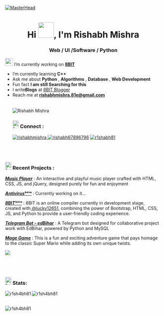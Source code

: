    [![MasterHead](https://developers.giphy.com/branch/master/static/api-512d36c09662682717108a38bbb5c57d.gif)](https://portfolio8103.netlify.app/)
<h1 align="center"><div class="desktop-only">Hi <img src="https://blog.joypixels.com/content/images/2019/06/waving_hand_sign_1024.gif" style="width:50px; height:50px;">, I'm Rishabh Mishra </h1>
<h3 align="center">Web / UI /Software / Python </h3>


<!--<img src="https://cdn.dribbble.com/users/330915/screenshots/3587000/10_coding_dribbble.gif" align="right" width="400">-->


<img src="https://th.bing.com/th/id/R.96daba46896e2486d68dff1cbbd06363?rik=QzFh8TSi4BEC9A&riu=http%3a%2f%2fbestanimations.com%2fScience%2fGears%2floadinggears%2floading-gears-animation-13-2.gif&ehk=0ddRVTtroRyC71VRWYH06aPJejim5zcC2OtdOU4wxOs%3d&risl=&pid=ImgRaw&r=0" style="width: 25px; height: 25px;"> I’m currently working on **[8BIT](https://github.com/R1SH4BH81/8BIT)**

- I’m currently learning **C++** <br>
- Ask me about **Python** , **Algorithms** , **Database** , **Web Development** <br>
- Fun fact **I am still Searching for this** <br>
- I write**Blogs** at <a href="https://8bit81.blogspot.com/">8BIT Blogger</a>
- Reach me at **<rishabhmishra.81e@gmail.com>** <br>
  <br><br> 
   <img src="https://komarev.com/ghpvc/?username=r1sh4bh81&label=Profile%20views&color=0e75b6&style=flat" alt="Rishabh Mishra" /><br>
   <h3><img src="https://orig00.deviantart.net/a4fc/f/2015/272/2/b/fire_animation___test___by_silversmicee-d9bdp4u.png" alt="Image" style="width: 20px; height: 25px;"> Connect :</h3>
  <a href="https://codepen.io/rishabhmishra" target="blank"><img src="https://img.shields.io/twitter/follow/r1shabhmishra?logo=codepen&style=for-the-badge" alt="rishabhmishra" />
    <a href="https://twitter.com/rishabh67896796" target="blank"><img src="https://img.shields.io/twitter/follow/rishabh67896796?logo=twitter&style=for-the-badge" alt="rishabh67896796" /></a>
    <a href="https://linkedin.com/in/r1shabh81" target="blank"><img src="https://img.shields.io/twitter/follow/r1shabh81?logo=linkedin&style=for-the-badge" alt="r1shabh81" /></a>

<br><br>
<h3> <img src="https://orig00.deviantart.net/a4fc/f/2015/272/2/b/fire_animation___test___by_silversmicee-d9bdp4u.png" alt="Image" style="width: 20px; height: 25px;"> Recent Projects :</h3>
<p><a href="https://musicplayer81.netlify.app/"><b><i>Music Player</i></b></a> : An interactive and playful music player crafted with HTML, CSS, JS, and jQuery, designed purely for fun and enjoyment</p>
<p><a href="https://replit.com/@RishabhMishra18/antivirus#main.py"><b><i>Antivirusᵇᵉᵗᵃ</i></b></a> : Currently working on it...</p>
<p><a href="https://compiler81.netlify.app/"><b><i>8BITᵇᵉᵗᵃ</i></b></a> : 8BIT is an online compiler currently in development stage, created with<a href="https://github.com/lucky12651"> @lucky12651</a>, combining the power of Bootstrap, HTML, CSS, JS, and Python to provide a user-friendly coding experience. </p>
<p><a href="https://t.me/edBiharBot"><b><i>Telegram Bot - edBihar</i></b></a> : A Telegram bot designed for collaborative project work with EdBihar, powered by Python and MySQL</p>
<p><a href="https://r1sh4bh81.github.io/magegame/"><b><i>Mage Game</i></b></a> : This is a fun and exciting adventure game that pays homage to the classic Super Mario while adding its own unique twists.</p>
<p><img src="https://image.ibb.co/kHHeny/hor_line.png"></p>
<br><br><h3><img src="https://orig00.deviantart.net/a4fc/f/2015/272/2/b/fire_animation___test___by_silversmicee-d9bdp4u.png" alt="Image" style="width: 20px; height: 25px;"> Stats:</h3>
<p><img align="left" src="https://github-readme-stats.vercel.app/api/top-langs?username=r1sh4bh81&show_icons=true&locale=en&layout=compact" alt="r1sh4bh81" /></p>

<div><img align="center" src="https://github-readme-stats.vercel.app/api?username=r1sh4bh81&show_icons=true&locale=en" alt="r1sh4bh81" /></div><br>

<p><img  src="https://github-readme-streak-stats.herokuapp.com/?user=r1sh4bh81&" alt="r1sh4bh81" /></p><br>

</body>
